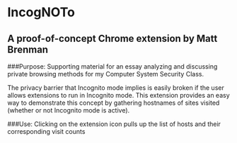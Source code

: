 IncogNOTo
=========
A proof-of-concept Chrome extension by Matt Brenman
---------------------------------------------------

###Purpose:
Supporting material for an essay analyzing and discussing private browsing methods for my Computer System Security Class.

The privacy barrier that Incognito mode implies is easily broken if the user allows extensions to run in Incognito mode. This extension provides an easy way to demonstrate this concept by gathering hostnames of sites visited (whether or not Incognito mode is active). 

###Use:
Clicking on the extension icon pulls up the list of hosts and their corresponding visit counts